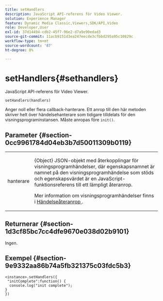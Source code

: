 ```yaml
---
title: setHandlers
description: JavaScript API-referens för Video Viewer.
solution: Experience Manager
feature: Dynamic Media Classic,Viewers,SDK/API,Video
role: Developer,User
exl-id: 37d14494-cdb2-45f7-96e2-d7a9e90edad3
source-git-commit: 11acb9151d3ea247eecde3cfbbd295a95c10829c
workflow-type: tm+mt
source-wordcount: '87'
ht-degree: 0%

---
```


# setHandlers{#sethandlers}

JavaScript API-referens för Video Viewer.

`setHandlers(handlers)`

Anger noll eller flera callback-hanterare. Ett anrop till den här metoden skriver helt över händelsehanterare som tidigare tilldelats för den visningsprograminstansen. Måste anropas före `init()`.

## Parameter {#section-0cc9961784d04eb3b7d50011309b0119}

<table id="table_896DFF34A68A403DB93A6D597461A573"> 
 <tbody> 
  <tr> 
   <td colname="col1"> <p> <span class="codeph"> <span class="varname"> hanterare </span> </span> </p> </td> 
   <td colname="col2"> <p> <span class="codeph"> {Object} </span> JSON-objekt med återkopplingar för visningsprogramhändelser, där egenskapsnamnet är namnet på den visningsprogramhändelse som stöds och egenskapsvärdet är en JavaScript-funktionsreferens till ett lämpligt återanrop. </p> <p>Mer information om visningsprogramhändelser finns i <a href="../../../c-html5-s7-aem-asset-viewers/c-html5-video-reference/c-html5-video-viewer-20-event-callbacks.md#concept-ebe5a4c1853d4912a919d86df35c1f6d" format="dita" scope="local"> Händelseåteranrop </a>. </p> </td> 
  </tr> 
 </tbody> 
</table>

## Returnerar {#section-1d3cf85bc7cc4dfe9670e038d02b9101}

Ingen.

## Exempel {#section-9e9332aa86b74a5fb321375c03fdc5b3}

```
<instance>.setHandlers({ 
 "initComplete":function() { 
  console.log("init complete"); 
} 
})
```
